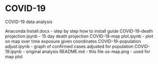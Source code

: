 # COVID-19
COVID-19 data analysis


Anaconda Install.docx                   - step by step how to install guide
COVID-19-death projection.ipynb	        - 15 day death projection
COVID-19-map plot.ipynb                 - plot on map over time exposure given coordinates
COVID-19-population adjust.ipynb        - graph of confirmed cases adjusted for population
COVID-19.ipynb	                        - original analysis
README.md	                              - this file
us-map.png	                            - used for map plot 

